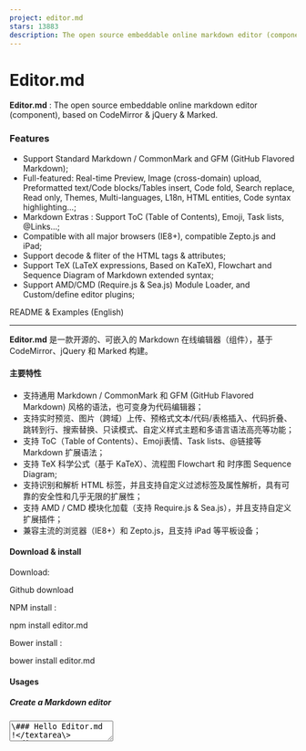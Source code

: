```yaml
---
project: editor.md
stars: 13883
description: The open source embeddable online markdown editor (component).
---
```


Editor.md
=========

**Editor.md** : The open source embeddable online markdown editor (component), based on CodeMirror & jQuery & Marked.

### Features

-   Support Standard Markdown / CommonMark and GFM (GitHub Flavored Markdown);
-   Full-featured: Real-time Preview, Image (cross-domain) upload, Preformatted text/Code blocks/Tables insert, Code fold, Search replace, Read only, Themes, Multi-languages, L18n, HTML entities, Code syntax highlighting...;
-   Markdown Extras : Support ToC (Table of Contents), Emoji, Task lists, @Links...;
-   Compatible with all major browsers (IE8+), compatible Zepto.js and iPad;
-   Support decode & fliter of the HTML tags & attributes;
-   Support TeX (LaTeX expressions, Based on KaTeX), Flowchart and Sequence Diagram of Markdown extended syntax;
-   Support AMD/CMD (Require.js & Sea.js) Module Loader, and Custom/define editor plugins;

README & Examples (English)

* * *

**Editor.md** 是一款开源的、可嵌入的 Markdown 在线编辑器（组件），基于 CodeMirror、jQuery 和 Marked 构建。

#### 主要特性

-   支持通用 Markdown / CommonMark 和 GFM (GitHub Flavored Markdown) 风格的语法，也可变身为代码编辑器；
-   支持实时预览、图片（跨域）上传、预格式文本/代码/表格插入、代码折叠、跳转到行、搜索替换、只读模式、自定义样式主题和多语言语法高亮等功能；
-   支持 ToC（Table of Contents）、Emoji表情、Task lists、@链接等 Markdown 扩展语法；
-   支持 TeX 科学公式（基于 KaTeX）、流程图 Flowchart 和 时序图 Sequence Diagram;
-   支持识别和解析 HTML 标签，并且支持自定义过滤标签及属性解析，具有可靠的安全性和几乎无限的扩展性；
-   支持 AMD / CMD 模块化加载（支持 Require.js & Sea.js），并且支持自定义扩展插件；
-   兼容主流的浏览器（IE8+）和 Zepto.js，且支持 iPad 等平板设备；

#### Download & install

Download:

Github download

NPM install :

npm install editor.md

Bower install :

bower install editor.md

#### Usages

##### Create a Markdown editor

<link rel\="stylesheet" href\="editor.md/css/editormd.min.css" />
<div id\="editor"\>
    <!-- Tips: Editor.md can auto append a \`<textarea>\` tag -->
    <textarea style\="display:none;"\>\### Hello Editor.md !</textarea\>
</div\>
<script src\="jquery.min.js"\></script\>
<script src\="editor.md/editormd.min.js"\></script\>
<script type\="text/javascript"\>
    $(function() {
        var editor \= editormd("editor", {
            // width: "100%",
            // height: "100%",
            // markdown: "xxxx",     // dynamic set Markdown text
            path : "editor.md/lib/"  // Autoload modules mode, codemirror, marked... dependents libs path
        });
    });
</script\>

If you using modular script loader:

-   Using Require.js
-   Using Sea.js

##### Markdown to HTML

<link rel\="stylesheet" href\="editormd/css/editormd.preview.css" />
<div id\="test-markdown-view"\>
    <!-- Server-side output Markdown text -->
    <textarea style\="display:none;"\>\### Hello world!</textarea\>             
</div\>
<script src\="jquery.min.js"\></script\>
<script src\="editormd/editormd.js"\></script\>
<script src\="editormd/lib/marked.min.js"\></script\>
<script src\="editormd/lib/prettify.min.js"\></script\>
<script type\="text/javascript"\>
    $(function() {
	    var testView \= editormd.markdownToHTML("test-markdown-view", {
            // markdown : "\[TOC\]\\n### Hello world!\\n## Heading 2", // Also, you can dynamic set Markdown text
            // htmlDecode : true,  // Enable / disable HTML tag encode.
            // htmlDecode : "style,script,iframe",  // Note: If enabled, you should filter some dangerous HTML tags for website security.
        });
    });
</script\>    

> See the full example: http://editor.md.ipandao.com/examples/html-preview-markdown-to-html.html

##### HTML to Markdown?

Sorry, Editor.md not support HTML to Markdown parsing, Maybe In the future.

#### Examples

https://pandao.github.io/editor.md/examples/index.html

#### Options

Editor.md options and default values:

{
    mode                 : "gfm",          // gfm or markdown
    name                 : "",             // Form element name for post
    value                : "",             // value for CodeMirror, if mode not gfm/markdown
    theme                : "",             // Editor.md self themes, before v1.5.0 is CodeMirror theme, default empty
    editorTheme          : "default",      // Editor area, this is CodeMirror theme at v1.5.0
    previewTheme         : "",             // Preview area theme, default empty
    markdown             : "",             // Markdown source code
    appendMarkdown       : "",             // if in init textarea value not empty, append markdown to textarea
    width                : "100%",
    height               : "100%",
    path                 : "./lib/",       // Dependents module file directory
    pluginPath           : "",             // If this empty, default use settings.path + "../plugins/"
    delay                : 300,            // Delay parse markdown to html, Uint : ms
    autoLoadModules      : true,           // Automatic load dependent module files
    watch                : true,
    placeholder          : "Enjoy Markdown! coding now...",
    gotoLine             : true,           // Enable / disable goto a line
    codeFold             : false,
    autoHeight           : false,
    autoFocus            : true,           // Enable / disable auto focus editor left input area
    autoCloseTags        : true,
    searchReplace        : true,           // Enable / disable (CodeMirror) search and replace function
    syncScrolling        : true,           // options: true | false | "single", default true
    readOnly             : false,          // Enable / disable readonly mode
    tabSize              : 4,
    indentUnit           : 4,
    lineNumbers          : true,           // Display editor line numbers
    lineWrapping         : true,
    autoCloseBrackets    : true,
    showTrailingSpace    : true,
    matchBrackets        : true,
    indentWithTabs       : true,
    styleSelectedText    : true,
    matchWordHighlight   : true,           // options: true, false, "onselected"
    styleActiveLine      : true,           // Highlight the current line
    dialogLockScreen     : true,
    dialogShowMask       : true,
    dialogDraggable      : true,
    dialogMaskBgColor    : "#fff",
    dialogMaskOpacity    : 0.1,
    fontSize             : "13px",
    saveHTMLToTextarea   : false,          // If enable, Editor will create a <textarea name="{editor-id}-html-code"> tag save HTML code for form post to server-side.
    disabledKeyMaps      : \[\],
    
    onload               : function() {},
    onresize             : function() {},
    onchange             : function() {},
    onwatch              : null,
    onunwatch            : null,
    onpreviewing         : function() {},
    onpreviewed          : function() {},
    onfullscreen         : function() {},
    onfullscreenExit     : function() {},
    onscroll             : function() {},
    onpreviewscroll      : function() {},
    
    imageUpload          : false,          // Enable/disable upload
    imageFormats         : \["jpg", "jpeg", "gif", "png", "bmp", "webp"\],
    imageUploadURL       : "",             // Upload url
    crossDomainUpload    : false,          // Enable/disable Cross-domain upload
    uploadCallbackURL    : "",             // Cross-domain upload callback url

    toc                  : true,           // Table of contents
    tocm                 : false,          // Using \[TOCM\], auto create ToC dropdown menu
    tocTitle             : "",             // for ToC dropdown menu button
    tocDropdown          : false,          // Enable/disable Table Of Contents dropdown menu
    tocContainer         : "",             // Custom Table Of Contents Container Selector
    tocStartLevel        : 1,              // Said from H1 to create ToC
    htmlDecode           : false,          // Open the HTML tag identification 
    pageBreak            : true,           // Enable parse page break \[========\]
    atLink               : true,           // for @link
    emailLink            : true,           // for email address auto link
    taskList             : false,          // Enable Github Flavored Markdown task lists
    emoji                : false,          // :emoji: , Support Github emoji, Twitter Emoji (Twemoji);
                                           // Support FontAwesome icon emoji :fa-xxx: > Using fontAwesome icon web fonts;
                                           // Support Editor.md logo icon emoji :editormd-logo: :editormd-logo-1x: > 1~8x;
    tex                  : false,          // TeX(LaTeX), based on KaTeX
    flowChart            : false,          // flowChart.js only support IE9+
    sequenceDiagram      : false,          // sequenceDiagram.js only support IE9+
    previewCodeHighlight : true,           // Enable / disable code highlight of editor preview area

    toolbar              : true,           // show or hide toolbar
    toolbarAutoFixed     : true,           // on window scroll auto fixed position
    toolbarIcons         : "full",         // Toolbar icons mode, options: full, simple, mini, See \`editormd.toolbarModes\` property.
    toolbarTitles        : {},
    toolbarHandlers      : {
        ucwords : function() {
            return editormd.toolbarHandlers.ucwords;
        },
        lowercase : function() {
            return editormd.toolbarHandlers.lowercase;
        }
    },
    toolbarCustomIcons   : {               // using html tag create toolbar icon, unused default <a> tag.
        lowercase        : "<a href=\\"javascript:;\\" title=\\"Lowercase\\" unselectable=\\"on\\"><i class=\\"fa\\" name=\\"lowercase\\" style=\\"font-size:24px;margin-top: -10px;\\">a</i></a>",
        "ucwords"        : "<a href=\\"javascript:;\\" title=\\"ucwords\\" unselectable=\\"on\\"><i class=\\"fa\\" name=\\"ucwords\\" style=\\"font-size:20px;margin-top: -3px;\\">Aa</i></a>"
    },
    toolbarIconTexts     : {},
    
    lang : {  // Language data, you can custom your language.
        name        : "zh-cn",
        description : "开源在线Markdown编辑器<br/>Open source online Markdown editor.",
        tocTitle    : "目录",
        toolbar     : {
            //...
        },
        button: {
            //...
        },
        dialog : {
            //...
        }
        //...
    }
}

#### Dependents

-   CodeMirror
-   marked
-   jQuery
-   FontAwesome
-   github-markdown.css
-   KaTeX
-   prettify.js
-   Rephael.js
-   flowchart.js
-   sequence-diagram.js
-   Prefixes.scss

#### Changes

Change logs

#### License

The MIT License.

Copyright (c) 2015-2019 Pandao
